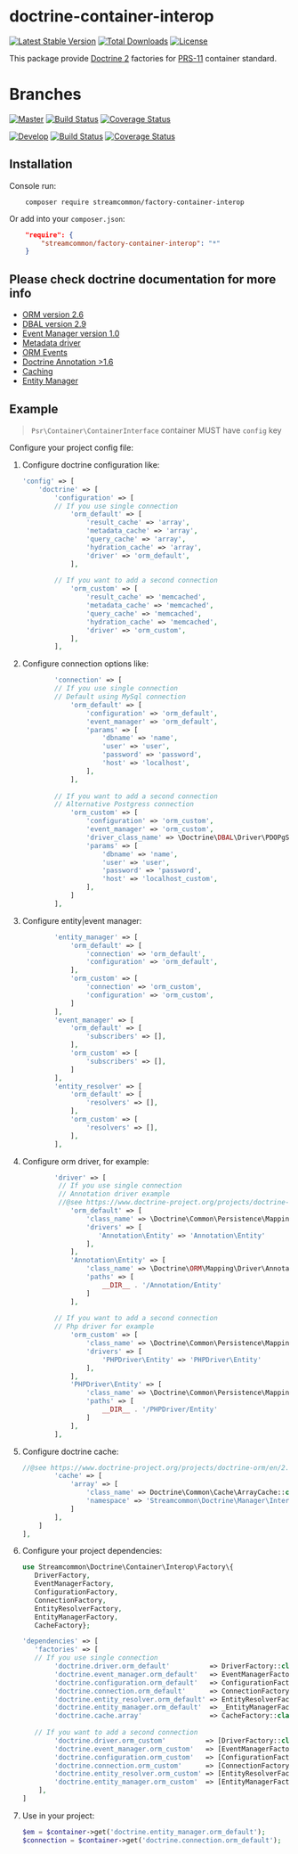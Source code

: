 # doctrine-container-interop
[![Latest Stable Version](https://poser.pugx.org/streamcommon/doctrine-container-interop/v/stable)](https://packagist.org/packages/streamcommon/doctrine-container-interop)
[![Total Downloads](https://poser.pugx.org/streamcommon/doctrine-container-interop/downloads)](https://packagist.org/packages/streamcommon/doctrine-container-interop)
[![License](https://poser.pugx.org/streamcommon/doctrine-container-interop/license)](./LICENSE)

This package provide [Doctrine 2](https://github.com/doctrine) factories for [PRS-11](https://github.com/php-fig/fig-standards/blob/master/accepted/PSR-11-container.md) container standard.

# Branches
[![Master][Master branch image]][Master branch] [![Build Status][Master image]][Master] [![Coverage Status][Master coverage image]][Master coverage]

[![Develop][Develop branch image]][Develop branch] [![Build Status][Develop image]][Develop] [![Coverage Status][Develop coverage image]][Develop coverage]

## Installation
Console run:
```console
    composer require streamcommon/factory-container-interop
```
Or add into your `composer.json`:
```json
    "require": {
        "streamcommon/factory-container-interop": "*"
    }
```

## Please check doctrine documentation for more info
* [ORM version 2.6](https://www.doctrine-project.org/projects/doctrine-orm/en/2.6/index.html)
* [DBAL version 2.9](https://www.doctrine-project.org/projects/doctrine-dbal/en/2.9/index.html)
* [Event Manager version 1.0](https://www.doctrine-project.org/projects/doctrine-event-manager/en/latest/index.html)
* [Metadata driver](https://www.doctrine-project.org/projects/doctrine-orm/en/2.6/reference/metadata-drivers.html#metadata-drivers)
* [ORM Events](https://www.doctrine-project.org/projects/doctrine-orm/en/2.6/reference/events.html)
* [Doctrine Annotation >1.6](https://www.doctrine-project.org/projects/doctrine-annotations/en/1.6/index.html)
* [Caching](https://www.doctrine-project.org/projects/doctrine-orm/en/2.6/reference/caching.html)
* [Entity Manager](https://www.doctrine-project.org/projects/doctrine-orm/en/2.6/reference/working-with-objects.html)

## Example
> `Psr\Container\ContainerInterface` container MUST have `config` key

Configure your project config file: 

1. Configure doctrine configuration like: 
    ```php
    'config' => [
        'doctrine' => [
            'configuration' => [
            // If you use single connection
                'orm_default' => [
                    'result_cache' => 'array',
                    'metadata_cache' => 'array',
                    'query_cache' => 'array',
                    'hydration_cache' => 'array',
                    'driver' => 'orm_default',
                ],
             
            // If you want to add a second connection
                'orm_custom' => [
                    'result_cache' => 'memcached',
                    'metadata_cache' => 'memcached',
                    'query_cache' => 'memcached',
                    'hydration_cache' => 'memcached',
                    'driver' => 'orm_custom',
                ],
            ],
    ```
2. Configure connection options like: 
    ```php
            'connection' => [
            // If you use single connection
            // Default using MySql connection
                'orm_default' => [
                    'configuration' => 'orm_default',
                    'event_manager' => 'orm_default',
                    'params' => [
                        'dbname' => 'name',
                        'user' => 'user',
                        'password' => 'password',
                        'host' => 'localhost',
                    ],
                ],
             
            // If you want to add a second connection
            // Alternative Postgress connection
                'orm_custom' => [
                    'configuration' => 'orm_custom',
                    'event_manager' => 'orm_custom',
                    'driver_class_name' => \Doctrine\DBAL\Driver\PDOPgSql\Driver::class
                    'params' => [
                        'dbname' => 'name',
                        'user' => 'user',
                        'password' => 'password',
                        'host' => 'localhost_custom',
                    ],
                ]
            ],
    ```
3. Configure entity|event manager:
    ```php
            'entity_manager' => [
                'orm_default' => [
                    'connection' => 'orm_default',
                    'configuration' => 'orm_default',
                ],
                'orm_custom' => [
                    'connection' => 'orm_custom',
                    'configuration' => 'orm_custom',
                ]
            ],
            'event_manager' => [
                'orm_default' => [
                    'subscribers' => [],
                ],
                'orm_custom' => [
                    'subscribers' => [],
                ]
            ],
            'entity_resolver' => [
                'orm_default' => [
                    'resolvers' => [],
                ],
                'orm_custom' => [
                    'resolvers' => [],
                ],
            ],
    ```
4. Configure orm driver, for example:
    ```php
            'driver' => [
             // If you use single connection
             // Annotation driver example 
             //@see https://www.doctrine-project.org/projects/doctrine-annotations/en/1.6/index.html
                'orm_default' => [
                    'class_name' => \Doctrine\Common\Persistence\Mapping\Driver\MappingDriverChain::class,
                    'drivers' => [
                       'Annotation\Entity' => 'Annotation\Entity' 
                    ],
                ],
                'Annotation\Entity' => [
                    'class_name' => \Doctrine\ORM\Mapping\Driver\AnnotationDriver::class,
                    'paths' => [
                        __DIR__ . '/Annotation/Entity'
                    ]
                ],      
          
            // If you want to add a second connection
            // Php driver for example
                'orm_custom' => [
                    'class_name' => \Doctrine\Common\Persistence\Mapping\Driver\MappingDriverChain::class,
                    'drivers' => [
                        'PHPDriver\Entity' => 'PHPDriver\Entity'
                    ],
                ],
                'PHPDriver\Entity' => [
                    'class_name' => \Doctrine\Common\Persistence\Mapping\Driver\PHPDriver::class,
                    'paths' => [
                        __DIR__ . '/PHPDriver/Entity'
                    ]
                ], 
            ],
    ```
5. Configure doctrine cache:
    ```php
    //@see https://www.doctrine-project.org/projects/doctrine-orm/en/2.6/reference/caching.html
            'cache' => [
                'array' => [
                    'class_name' => Doctrine\Common\Cache\ArrayCache::class,
                    'namespace' => 'Streamcommon\Doctrine\Manager\Interop',
                ]
            ],
        ]
    ],
    ```
6. Configure your project dependencies:
    ```php
    use Streamcommon\Doctrine\Container\Interop\Factory\{
       DriverFactory,
       EventManagerFactory,
       ConfigurationFactory,
       ConnectionFactory,
       EntityResolverFactory,
       EntityManagerFactory,
       CacheFactory};
    
    'dependencies' => [
       'factories' => [
       // If you use single connection
            'doctrine.driver.orm_default'          => DriverFactory::class,
            'doctrine.event_manager.orm_default'   => EventManagerFactory::class,
            'doctrine.configuration.orm_default'   => ConfigurationFactory::class,
            'doctrine.connection.orm_default'      => ConnectionFactory::class,
            'doctrine.entity_resolver.orm_default' => EntityResolverFactory::class,
            'doctrine.entity_manager.orm_default'  => _EntityManagerFactory::class,
            'doctrine.cache.array'                 => CacheFactory::class,
        
       // If you want to add a second connection
            'doctrine.driver.orm_custom'          => [DriverFactory::class, 'orm_custom'],
            'doctrine.event_manager.orm_custom'   => [EventManagerFactory::class, 'orm_custom'],
            'doctrine.configuration.orm_custom'   => [ConfigurationFactory::class, 'orm_custom'],
            'doctrine.connection.orm_custom'      => [ConnectionFactory::class, 'orm_custom'],
            'doctrine.entity_resolver.orm_custom' => [EntityResolverFactory::class, 'orm_custom'],
            'doctrine.entity_manager.orm_custom'  => [EntityManagerFactory::class, 'orm_custom'],
        ],
    ]
    ```
7. Use in your project:
    ```php
    $em = $container->get('doctrine.entity_manager.orm_default');
    $connection = $container->get('doctrine.connection.orm_default');
    ```
    
[Master branch]: https://github.com/streamcommon/doctrine-container-interop/tree/master
[Master branch image]: https://img.shields.io/badge/branch-master-blue.svg
[Develop branch]: https://github.com/streamcommon/doctrine-container-interop/tree/develop
[Develop branch image]: https://img.shields.io/badge/branch-develop-blue.svg
[Master image]: https://travis-ci.org/streamcommon/doctrine-container-interop.svg?branch=master
[Master]: https://travis-ci.org/streamcommon/doctrine-container-interop
[Master coverage image]: https://coveralls.io/repos/github/streamcommon/doctrine-container-interop/badge.svg?branch=master
[Master coverage]: https://coveralls.io/github/streamcommon/doctrine-container-interop?branch=master
[Develop image]: https://travis-ci.org/streamcommon/doctrine-container-interop.svg?branch=develop
[Develop]: https://travis-ci.org/streamcommon/doctrine-container-interop
[Develop coverage image]: https://coveralls.io/repos/github/streamcommon/doctrine-container-interop/badge.svg?branch=develop
[Develop coverage]: https://coveralls.io/github/streamcommon/doctrine-container-interop?branch=develop